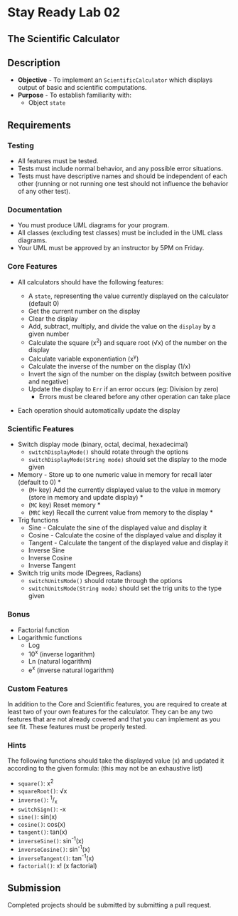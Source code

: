 # Stay Ready Lab 02
## The Scientific Calculator

## Description
* **Objective** - To implement an `ScientificCalculator` which displays output of basic and scientific computations.
* **Purpose** - To establish familiarity with:
  * Object `state`


## Requirements

### Testing

* All features must be tested.
* Tests must include normal behavior, and any possible error situations.
* Tests must have descriptive names and should be independent of each other (running or not running one test should not influence the behavior of any other test).

### Documentation
* You must produce UML diagrams for your program.
* All classes (excluding test classes) must be included in the UML class diagrams.
* Your UML must be approved by an instructor by 5PM on Friday.

### Core Features
* All calculators should have the following features:
  - A `state`, representing the value currently displayed on the calculator (default 0)
  - Get the current number on the display
  - Clear the display
  - Add, subtract, multiply, and divide the value on the `display` by a given number
  - Calculate the square (x<sup>2</sup>) and square root (√x) of the number on the display
  - Calculate variable exponentiation (x<sup>y</sup>)
  - Calculate the inverse of the number on the display (1/x)
  - Invert the sign of the number on the display (switch between positive and negative)
  - Update the display to `Err` if an error occurs (eg: Division by zero)
    - Errors must be cleared before any other operation can take place

* Each operation should automatically update the display


### Scientific Features

- Switch display mode (binary, octal, decimal, hexadecimal)
  - `switchDisplayMode()` should rotate through the options
  - `switchDisplayMode(String mode)` should set the display to the mode given
- Memory - Store up to one numeric value in memory for recall later (default to 0) *
  - (`M+` key) Add the currently displayed value to the value in memory (store in memory and update display) *
  - (`MC` key) Reset memory *
  - (`MRC` key) Recall the current value from memory to the display *
- Trig functions
  - Sine - Calculate the sine of the displayed value and display it
  - Cosine - Calculate the cosine of the displayed value and display it
  - Tangent - Calculate the tangent of the displayed value and display it
  - Inverse Sine
  - Inverse Cosine
  - Inverse Tangent
- Switch trig units mode (Degrees, Radians)
  - `switchUnitsMode()` should rotate through the options
  - `switchUnitsMode(String mode)` should set the trig units to the type given

### Bonus
- Factorial function  
- Logarithmic functions
  - Log
  - 10<sup>x</sup> (inverse logarithm)
  - Ln (natural logarithm)
  - e<sup>x</sup> (inverse natural logarithm)



### Custom Features

In addition to the Core and Scientific features, you are required to create at least two of your own features for the calculator. They can be any two features that are not already covered and that you can implement as you see fit. These features must be properly tested.

### Hints

The following functions should take the displayed value (x) and updated it according to the given formula: (this may not be an exhaustive list)

- `square()`: x<sup>2</sup>
- `squareRoot()`: √x
- `inverse()`: <sup>1</sup>/<sub>x</sub>
- `switchSign()`: -x
- `sine()`: sin(x)
- `cosine()`: cos(x)
- `tangent()`: tan(x)
- `inverseSine()`: sin<sup>-1</sup>(x)
- `inverseCosine()`: sin<sup>-1</sup>(x)
- `inverseTangent()`: tan<sup>-1</sup>(x)
- `factorial()`: x! (x factorial)

## Submission

Completed projects should be submitted by submitting a pull request.